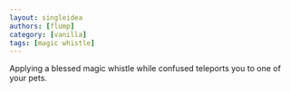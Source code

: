 ```yaml
---
layout: singleidea
authors: [flump]
category: [vanilla]
tags: [magic whistle]
---
```

Applying a blessed magic whistle while confused teleports you to one of your pets.
